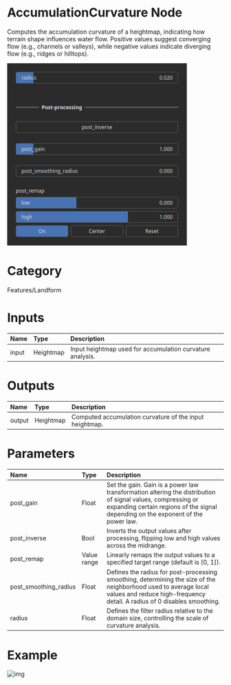 
AccumulationCurvature Node
==========================


Computes the accumulation curvature of a heightmap, indicating how terrain shape influences water flow. Positive values suggest converging flow (e.g., channels or valleys), while negative values indicate diverging flow (e.g., ridges or hilltops).



![img](../../images/nodes/AccumulationCurvature_settings.png)


# Category


Features/Landform
# Inputs

|Name|Type|Description|
| :--- | :--- | :--- |
|input|Heightmap|Input heightmap used for accumulation curvature analysis.|

# Outputs

|Name|Type|Description|
| :--- | :--- | :--- |
|output|Heightmap|Computed accumulation curvature of the input heightmap.|

# Parameters

|Name|Type|Description|
| :--- | :--- | :--- |
|post_gain|Float|Set the gain. Gain is a power law transformation altering the distribution of signal values, compressing or expanding certain regions of the signal depending on the exponent of the power law.|
|post_inverse|Bool|Inverts the output values after processing, flipping low and high values across the midrange.|
|post_remap|Value range|Linearly remaps the output values to a specified target range (default is [0, 1]).|
|post_smoothing_radius|Float|Defines the radius for post-processing smoothing, determining the size of the neighborhood used to average local values and reduce high-frequency detail. A radius of 0 disables smoothing.|
|radius|Float|Defines the filter radius relative to the domain size, controlling the scale of curvature analysis.|

# Example


![img](../../images/nodes/AccumulationCurvature.png)

